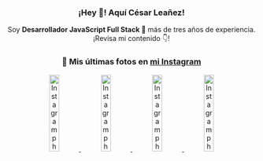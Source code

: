 <div align="center">

<h3>¡Hey 👋! Aquí César Leañez!</h3>

<p>Soy <strong>Desarrollador JavaScript Full Stack 🚀</strong> más de tres años de experiencia.<br />¡Revisa mi contenido 👇!</p>

### 📸 Mis últimas fotos en [mi Instagram](https://instagram.com/cesarsoftware.dev)


<a href='https://instagram.com/p/DNo_bfvu6ig' target='_blank'>
  <img width='20%' src='https://scontent.cdninstagram.com/v/t51.82787-15/535956815_17929139298097059_6575882262154849022_n.jpg?stp=dst-jpg_e15_tt6&_nc_cat=111&ig_cache_key=MzcwNDQ4OTY1OTk1NTEyODQ4MA%3D%3D.3-ccb1-7&ccb=1-7&_nc_sid=58cdad&efg=eyJ2ZW5jb2RlX3RhZyI6InhwaWRzLjcyMHgxMjgwLnNkci5DMyJ9&_nc_ohc=TnAv6bTw20MQ7kNvwFf-kGY&_nc_oc=AdmCOFG5NB0x29wwCgvcPSmfZbgpmUl6ZD_uGyVap7En1-okWYmOxjEoim8_-XC4Lv0&_nc_ad=z-m&_nc_cid=0&_nc_zt=23&_nc_ht=scontent.cdninstagram.com&_nc_gid=CltBrQhrZk2Elt8e_Fpu4w&oh=00_AfaMdtDECfmWc5nOEDD72dT7m7j8xqOTHTIQn862SATOew&oe=68CD48FB' alt='Instagram photo' />
</a>
<a href='https://instagram.com/p/DKcTQWgxLum' target='_blank'>
  <img width='20%' src='https://instagram.fcmn2-1.fna.fbcdn.net/v/t51.2885-15/503849034_17919602952097059_4092165478866362923_n.jpg?stp=dst-jpg_e35_tt6&efg=eyJ2ZW5jb2RlX3RhZyI6IkZFRUQuaW1hZ2VfdXJsZ2VuLjE0NDB4MTQ0NS5zZHIuZjc1NzYxLmRlZmF1bHRfaW1hZ2UuYzIifQ&_nc_ht=instagram.fcmn2-1.fna.fbcdn.net&_nc_cat=103&_nc_oc=Q6cZ2QHIWORILhVqbWvYLqrDDurjUTWCXqyXo9gp6dgZOp6OTN-QrmwX3sSTWpu4pXUr6V8&_nc_ohc=CsxF2uIARBsQ7kNvwHAZYpt&_nc_gid=CltBrQhrZk2Elt8e_Fpu4w&edm=ACWDqb8BAAAA&ccb=7-5&ig_cache_key=MzY0Njg3NDQ4NDgzMDY4MjAyMg%3D%3D.3-ccb7-5&oh=00_AfYoqttsqrtvFEzJFxbS_kQS2jUiGmLXRuMrUhqqrot9Lw&oe=68CD35E5&_nc_sid=ee9879' alt='Instagram photo' />
</a>
<a href='https://instagram.com/p/DKcTCZnuO-S' target='_blank'>
  <img width='20%' src='https://scontent.cdninstagram.com/v/t51.75761-15/503168549_17919602796097059_3346483577265803486_n.jpg?stp=dst-jpg_e15_tt6&_nc_cat=105&ig_cache_key=MzY0Njg3MzUyNjA5NTkwMDU2Mg%3D%3D.3-ccb1-7&ccb=1-7&_nc_sid=58cdad&efg=eyJ2ZW5jb2RlX3RhZyI6InhwaWRzLjE5MTZ4MTA3OC5zZHIuQzMifQ%3D%3D&_nc_ohc=uQK08BgZkbMQ7kNvwFRdlwf&_nc_oc=AdkkUYZsJgiZbkbfNLjY_bWK5rQhhm4WFZBq-MURqKNlWnbqYKh-J1sr3c4Eu2wbWgE&_nc_ad=z-m&_nc_cid=0&_nc_zt=23&_nc_ht=scontent.cdninstagram.com&_nc_gid=CltBrQhrZk2Elt8e_Fpu4w&oh=00_AfasYbzs4KWgFyYYNA262F5aHx9VJ-Y6cV4yalT8wueFZw&oe=68CD3C63' alt='Instagram photo' />
</a>
<a href='https://instagram.com/p/DIt9Oknp-PZ' target='_blank'>
  <img width='20%' src='https://instagram.fcmn2-1.fna.fbcdn.net/v/t51.2885-15/491444712_17914409433097059_55076089485466172_n.jpg?stp=dst-jpg_e35_tt6&efg=eyJ2ZW5jb2RlX3RhZyI6IkZFRUQuaW1hZ2VfdXJsZ2VuLjU1MngzNDEuc2RyLmY3NTc2MS5kZWZhdWx0X2ltYWdlLmMyIn0&_nc_ht=instagram.fcmn2-1.fna.fbcdn.net&_nc_cat=103&_nc_oc=Q6cZ2QHIWORILhVqbWvYLqrDDurjUTWCXqyXo9gp6dgZOp6OTN-QrmwX3sSTWpu4pXUr6V8&_nc_ohc=yuGQRGF9v4kQ7kNvwHrXa7m&_nc_gid=CltBrQhrZk2Elt8e_Fpu4w&edm=ACWDqb8BAAAA&ccb=7-5&ig_cache_key=MzYxNTgxNTM1ODA3ODI0Nzg5Nw%3D%3D.3-ccb7-5&oh=00_AfboEqTWICydrm_YjlHt2fPRB6DN929TjRjXIVf77kymZg&oe=68CD29EB&_nc_sid=ee9879' alt='Instagram photo' />
</a>

</div>
